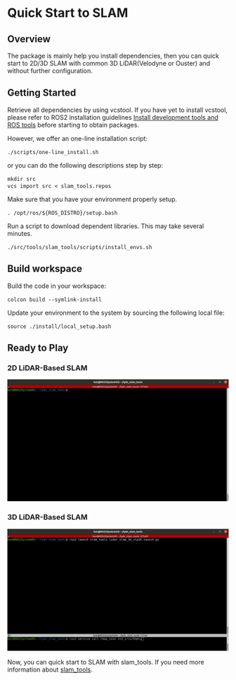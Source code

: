 # Quick Start to SLAM

## Overview
The package is mainly help you install dependencies, then you can quick start to 2D/3D SLAM with common 3D LiDAR(Velodyne or Ouster) and without further configuration.

## Getting Started

Retrieve all dependencies by using vcstool. If you have yet to install vcstool, please refer to ROS2 installation guidelines [Install development tools and ROS tools](https://docs.ros.org/en/foxy/Installation/Ubuntu-Development-Setup.html#install-development-tools-and-ros-tools) before starting to obtain packages.

However, we offer an one-line installation script:

```
./scripts/one-line_install.sh
```

or you can do the following descriptions step by step:

```
mkdir src
vcs import src < slam_tools.repos
```

Make sure that you have your environment properly setup.

```
. /opt/ros/${ROS_DISTRO}/setup.bash
```

Run a script to download dependent libraries. This may take several minutes.

```
./src/tools/slam_tools/scripts/install_envs.sh
```

## Build workspace

Build the code in your workspace:

```
colcon build --symlink-install
```

Update your environment to the system by sourcing the following local file:

```
source ./install/local_setup.bash
```


## Ready to Play

### 2D LiDAR-Based SLAM
![slam_toolbox_gif](/images/slam_toolbox_launch.gif?raw=true "slam toolbox launch")

### 3D LiDAR-Based SLAM
![lidar_slam_gif](/images/lidar_slam_launch.gif?raw=true "lidar slam launch")

Now, you can quick start to SLAM with slam_tools. If you need more information about [slam_tools](https://github.com/edhml/slam_tools).


